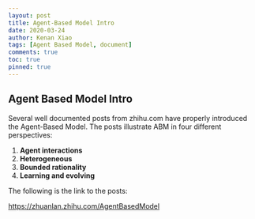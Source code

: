 ```yaml
---
layout: post
title: Agent-Based Model Intro
date: 2020-03-24
author: Kenan Xiao
tags: [Agent Based Model, document]
comments: true
toc: true
pinned: true
---
```


## Agent Based Model Intro

Several well documented posts from zhihu.com have properly introduced the Agent-Based Model. The posts illustrate ABM in four different perspectives:

1. **Agent interactions**
2. **Heterogeneous**
3. **Bounded rationality**
4. **Learning and evolving**

The following is the link to the posts:

https://zhuanlan.zhihu.com/AgentBasedModel